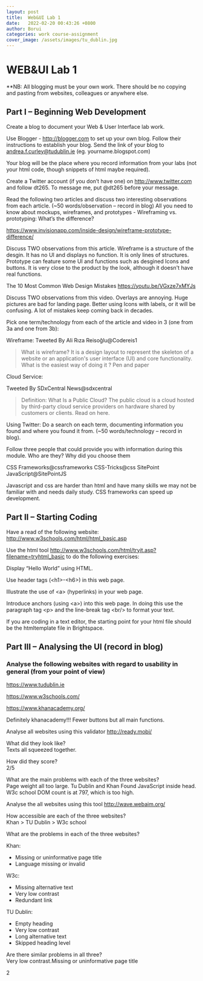 ```yaml
---
layout: post
title:  Web&UI Lab 1 
date:   2022-02-20 00:43:26 +0800
author: Borui
categories: work course-assignment
cover_image: /assets/images/tu_dublin.jpg
---
```

# WEB&UI Lab 1

**NB: All blogging must be your own work. There should be no copying and pasting from websites, colleagues or anywhere else.


## Part I – Beginning Web Development


Create a blog to document your Web & User Interface lab work.


Use Blogger - http://blogger.com to set up your own blog. Follow their instructions to establish your blog. Send the link of your blog to andrea.f.curley@tudublin.ie (eg. yourname.blogspot.com)


Your blog will be the place where you record information from your labs (not your html code, though snippets of html maybe required).



Create a Twitter account (if you don’t have one) on http://www.twitter.com and follow dt265. To message me, put @dt265 before your message.


Read the following two articles and discuss two interesting observations from each article. (~50 words/observation – record in blog)
All you need to know about mockups, wireframes, and prototypes - Wireframing vs. prototyping: What’s the difference?

https://www.invisionapp.com/inside-design/wireframe-prototype-difference/

Discuss TWO observations from this article.
Wireframe is a structure of the desgin. It has no UI and displays no function. It is only lines of structures.
Prototype can feature some UI and functions such as desgined Icons and buttons. It is very close to the product by the look, although it doesn't have real functions.

The 10 Most Common Web Design Mistakes
https://youtu.be/VGxze7xMYJs

Discuss TWO observations from this video.
Overlays are annoying. Huge pictures are bad for landing page.
Better using Icons with labels, or it will be confusing.
A lot of mistakes keep coming back in decades.



Pick one term/technology from each of the article and video in 3 (one from 3a and one from 3b):

Wireframe:
Tweeted By Ali Rıza Reisoğlu@Codereis1
>What is wireframe? 
>It is a design layout to represent the skeleton of a website or an application's user interface (UI) and core functionality.
>What is the easiest way of doing it ? 
>Pen and paper 

Cloud Service:

Tweeted By SDxCentral News@sdxcentral
>Definition: What Is a Public Cloud? 
>The public cloud is a cloud hosted by third-party cloud service providers on hardware shared by customers or clients. Read on here.

Using Twitter: Do a search on each term, documenting information you found and where you found it from. (~50 words/technology – record in blog).


Follow three people that could provide you with information during this module. Who are they? Why did you choose them


CSS Frameworks@cssframeworks
CSS-Tricks@css
SitePoint JavaScript@SitePointJS

Javascript and css are harder than html and have many skills we may not be familiar with and needs daily study.
CSS frameworks can speed up development.


## Part II – Starting Coding


Have a read of the following website: http://www.w3schools.com/html/html_basic.asp

Use the html tool http://www.w3schools.com/html/tryit.asp?filename=tryhtml_basic to do the following exercises:


Display “Hello World” using HTML.


Use header tags (\<h1>-\<h6>) in this web page.


Illustrate the use of \<a> (hyperlinks) in your web page.


Introduce anchors (using \<a>) into this web page. In doing this use the paragraph tag \<p> and the line-break tag \<br/> to format your text.


If you are coding in a text editor, the starting point for your html file should be the htmltemplate file in Brightspace.


## Part III – Analysing the UI (record in blog)


### Analyse the following websites with regard to usability in general (from your point of view)


https://www.tudublin.ie


https://www.w3schools.com/


https://www.khanacademy.org/

Definitely khanacademy!!! Fewer buttons but all main functions.


Analyse all websites using this validator http://ready.mobi/

What did they look like?      
Texts all squeezed together.

How did they score?     
2/5

What are the main problems with each of the three websites?       
Page weight all too large.
Tu Dublin and Khan Found JavaScript inside head.
W3c school DOM count is at 797, which is too high.



Analyse the all websites using this tool http://wave.webaim.org/

How accessible are each of the three websites?  
Khan > TU Dublin > W3c school

What are the problems in each of the three websites?        

Khan:
* Missing or uninformative page title
* Language missing or invalid

W3c:
* Missing alternative text
* Very low contrast
* Redundant link

TU Dublin:
* Empty heading
* Very low contrast
* Long alternative text
* Skipped heading level



Are there similar problems in all three?        
Very low contrast.Missing or uninformative page title


2